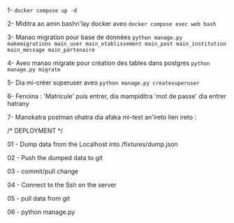 1- `docker compose up -d`

2- Miditra ao amin bashn'lay docker aveo `docker compose exec web bash`

3- Manao migration pour base de données `python manage.py makemigrations main_user main_etablissement main_post main_institution main_message main_partenaire`

4- Aveo manao migrate pour création des tables dans postgres `python manage.py migrate`

5- Dia mi-créer superuser aveo `python manage.py createsuperuser`

6- Fenoina : 'Matricule' puis entrer, dia mampiditra 'mot de passe' dia entrer hatrany

7- Manokatra postman ohatra dia afaka mi-test an'ireto lien ireto :

/* DEPLOYMENT */

01 - Dump data from the Localhost into /fixtures/dump.json

02 - Push the dumped data to git
 
03 - commit/pull change

04 - Connect to the Ssh on the server

05 - pull data from git

06 - python manage.py 

